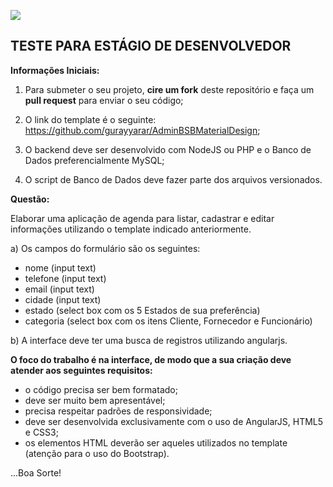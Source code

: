 ![](https://media.licdn.com/dms/image/C4E0BAQGAg3nobO3R6w/company-logo_200_200/0?e=2159024400&v=beta&t=k7wuTddThWe9M7qfK_ELd7t0WaVE6reqsAHGp-TNaI0)

## **TESTE PARA ESTÁGIO DE DESENVOLVEDOR**


**Informações Iniciais:**

1. Para submeter o seu projeto, **cire um fork** deste repositório e faça um **pull request** para enviar o seu código;

2. O link do template é o seguinte: https://github.com/gurayyarar/AdminBSBMaterialDesign;

3. O backend deve ser desenvolvido com NodeJS ou PHP e o Banco de Dados preferencialmente MySQL;

4. O script de Banco de Dados deve fazer parte dos arquivos versionados.

**Questão:**

Elaborar uma aplicação de agenda para listar, cadastrar e editar informações utilizando o template indicado anteriormente.

a) Os campos do formulário são os seguintes:

 - nome (input text)
 - telefone (input text)
 - email (input text)
 - cidade (input text)
 - estado (select box com os 5 Estados de sua preferência)
 - categoria (select box com os itens Cliente, Fornecedor e Funcionário)

b) A interface deve ter uma busca de registros utilizando angularjs.

**O foco do trabalho é na interface, de modo que a sua criação deve atender aos seguintes requisitos:**

 - o código precisa ser bem formatado;
 - deve ser muito bem apresentável;
 - precisa respeitar padrões de responsividade;
 - deve ser desenvolvida exclusivamente com o uso de AngularJS, HTML5 e CSS3;
 - os elementos HTML deverão ser aqueles utilizados no template (atenção para o uso do Bootstrap).


...Boa Sorte!
